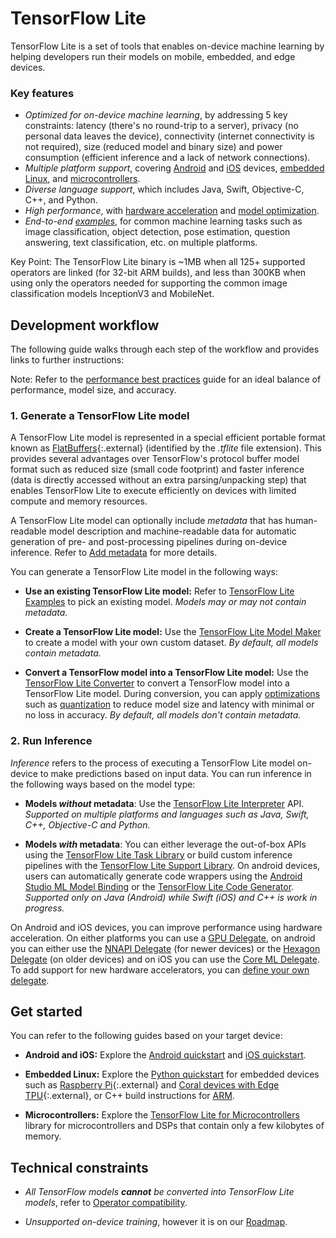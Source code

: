 # TensorFlow Lite

TensorFlow Lite is a set of tools that enables on-device machine learning by
helping developers run their models on mobile, embedded, and edge devices.

### Key features

-   *Optimized for on-device machine learning*, by addressing 5 key constraints:
    latency (there's no round-trip to a server), privacy (no personal data
    leaves the device), connectivity (internet connectivity is not required),
    size (reduced model and binary size) and power consumption (efficient
    inference and a lack of network connections).
-   *Multiple platform support*, covering [Android](android) and [iOS](ios)
    devices, [embedded Linux](python), and
    [microcontrollers](../microcontrollers).
-   *Diverse language support*, which includes Java, Swift, Objective-C, C++,
    and Python.
-   *High performance*, with [hardware acceleration](../performance/delegates)
    and [model optimization](../performance/model_optimization).
-   *End-to-end [examples](../examples)*, for common machine learning tasks such
    as image classification, object detection, pose estimation, question
    answering, text classification, etc. on multiple platforms.

Key Point: The TensorFlow Lite binary is ~1MB when all 125+ supported operators
are linked (for 32-bit ARM builds), and less than 300KB when using only the
operators needed for supporting the common image classification models
InceptionV3 and MobileNet.

## Development workflow

The following guide walks through each step of the workflow and provides links
to further instructions:

Note: Refer to the [performance best practices](../performance/best_practices)
guide for an ideal balance of performance, model size, and accuracy.

### 1. Generate a TensorFlow Lite model

A TensorFlow Lite model is represented in a special efficient portable format
known as [FlatBuffers](https://google.github.io/flatbuffers/){:.external}
(identified by the *.tflite* file extension). This provides several advantages
over TensorFlow's protocol buffer model format such as reduced size (small code
footprint) and faster inference (data is directly accessed without an extra
parsing/unpacking step) that enables TensorFlow Lite to execute efficiently on
devices with limited compute and memory resources.

A TensorFlow Lite model can optionally include *metadata* that has
human-readable model description and machine-readable data for automatic
generation of pre- and post-processing pipelines during on-device inference.
Refer to [Add metadata](../convert/metadata) for more details.

You can generate a TensorFlow Lite model in the following ways:

*   **Use an existing TensorFlow Lite model:** Refer to
    [TensorFlow Lite Examples](../examples) to pick an existing model. *Models
    may or may not contain metadata.*

*   **Create a TensorFlow Lite model:** Use the
    [TensorFlow Lite Model Maker](model_maker) to create a model with your own
    custom dataset. *By default, all models contain metadata.*

*   **Convert a TensorFlow model into a TensorFlow Lite model:** Use the
    [TensorFlow Lite Converter](../convert/index) to convert a TensorFlow model
    into a TensorFlow Lite model. During conversion, you can apply
    [optimizations](../performance/model_optimization) such as
    [quantization](../performance/post_training_quantization) to reduce model
    size and latency with minimal or no loss in accuracy. *By default, all
    models don't contain metadata.*

### 2. Run Inference

*Inference* refers to the process of executing a TensorFlow Lite model on-device
to make predictions based on input data. You can run inference in the following
ways based on the model type:

*   **Models *without* metadata**: Use the
    [TensorFlow Lite Interpreter](inference) API. *Supported on multiple
    platforms and languages such as Java, Swift, C++, Objective-C and Python.*

*   **Models *with* metadata**: You can either leverage the out-of-box APIs
    using the
    [TensorFlow Lite Task Library](../inference_with_metadata/task_library/overview)
    or build custom inference pipelines with the
    [TensorFlow Lite Support Library](../inference_with_metadata/lite_support).
    On android devices, users can automatically generate code wrappers using the
    [Android Studio ML Model Binding](../inference_with_metadata/codegen#mlbinding)
    or the
    [TensorFlow Lite Code Generator](../inference_with_metadata/codegen#codegen).
    *Supported only on Java (Android) while Swift (iOS) and C++ is work in
    progress.*

On Android and iOS devices, you can improve performance using hardware
acceleration. On either platforms you can use a
[GPU Delegate](../performance/gpu), on android you can either use the
[NNAPI Delegate](../performance/nnapi) (for newer devices) or the
[Hexagon Delegate](../performance/hexagon_delegate) (on older devices) and on
iOS you can use the [Core ML Delegate](../performance/coreml_delegate). To add
support for new hardware accelerators, you can
[define your own delegate](../performance/implementing_delegate).

## Get started

You can refer to the following guides based on your target device:

*   **Android and iOS:** Explore the [Android quickstart](android) and
    [iOS quickstart](ios).

*   **Embedded Linux:** Explore the [Python quickstart](python) for embedded
    devices such as [Raspberry Pi](https://www.raspberrypi.org/){:.external} and
    [Coral devices with Edge TPU](https://coral.withgoogle.com/){:.external}, or
    C++ build instructions for [ARM](build_arm).

*   **Microcontrollers:** Explore the
    [TensorFlow Lite for Microcontrollers](../microcontrollers) library for
    microcontrollers and DSPs that contain only a few kilobytes of memory.

## Technical constraints

*   *All TensorFlow models* ***cannot*** *be converted into TensorFlow Lite
    models*, refer to [Operator compatibility](ops_compatibility).

*   *Unsupported on-device training*, however it is on our [Roadmap](roadmap).
